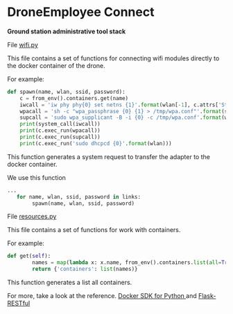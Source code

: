 # DroneEmployee Connect #

**Ground station administrative tool stack**

File [wifi.py](wifi.py)

This file contains a set of functions for connecting wifi modules directly to the docker container of the drone. 

For example:
```Python
def spawn(name, wlan, ssid, password):
    c = from_env().containers.get(name)
    iwcall = 'iw phy phy{0} set netns {1}'.format(wlan[-1], c.attrs['State']['Pid'])
    wpacall = 'sh -c "wpa_passphrase {0} {1} > /tmp/wpa.conf"'.format(ssid, password)
    supcall = 'sudo wpa_supplicant -B -i {0} -c /tmp/wpa.conf'.format(wlan)
    print(system_call(iwcall))
    print(c.exec_run(wpacall))
    print(c.exec_run(supcall))
    print(c.exec_run('sudo dhcpcd {0}'.format(wlan)))
```

This function generates a system request to transfer the adapter to the docker container.

We use this function

```Python
...
   for name, wlan, ssid, password in links:
        spawn(name, wlan, ssid, password)
```
File [resources.py](resources.py)

This file contains a set of functions for work with containers.

For example:
```Python
def get(self):
        names = map(lambda x: x.name, from_env().containers.list(all=True))
        return {'containers': list(names)}
```

This function generates a list all containers.


For more, take a look at the reference.
[Docker SDK for Python ](https://docker-py.readthedocs.io/en/stable/index.html) and [Flask-RESTful](http://flask-restful.readthedocs.io/en/0.3.5/index.html)
